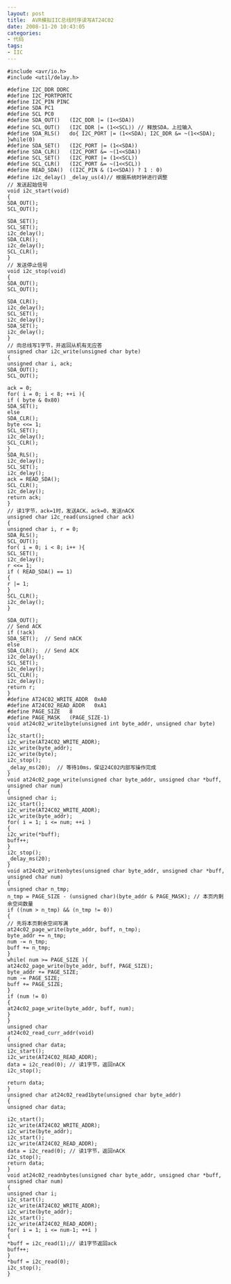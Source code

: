 ```yaml
---
layout: post
title:  AVR模拟IIC总线时序读写AT24C02
date: 2008-11-20 10:43:05
categories:
- 代码
tags:
- IIC
---
```

    

    #include <avr/io.h>
    #include <util/delay.h>
     
    #define I2C_DDR DDRC
    #define I2C_PORTPORTC
    #define I2C_PIN PINC
    #define SDA PC1
    #define SCL PC0
    #define SDA_OUT()   (I2C_DDR |= (1<<SDA))
    #define SCL_OUT()   (I2C_DDR |= (1<<SCL)) // 释放SDA，上拉输入
    #define SDA_RLS()   do{ I2C_PORT |= (1<<SDA); I2C_DDR &= ~(1<<SDA); }while(0)   
    #define SDA_SET()   (I2C_PORT |= (1<<SDA))
    #define SDA_CLR()   (I2C_PORT &= ~(1<<SDA))
    #define SCL_SET()   (I2C_PORT |= (1<<SCL))
    #define SCL_CLR()   (I2C_PORT &= ~(1<<SCL))
    #define READ_SDA()  ((I2C_PIN & (1<<SDA)) ? 1 : 0)
    #define i2c_delay() _delay_us(4)// 根据系统时钟进行调整
    // 发送起始信号
    void i2c_start(void)
    {
    SDA_OUT();
    SCL_OUT();
    
    SDA_SET();
    SCL_SET();
    i2c_delay();
    SDA_CLR();
    i2c_delay();
    SCL_CLR();
    }
    // 发送停止信号
    void i2c_stop(void)
    {
    SDA_OUT();
    SCL_OUT();
    
    SDA_CLR();
    i2c_delay();
    SCL_SET();
    i2c_delay();
    SDA_SET();
    i2c_delay();
    }
    // 向总线写1字节，并返回从机有无应答
    unsigned char i2c_write(unsigned char byte)
    {
    unsigned char i, ack;
    SDA_OUT();
    SCL_OUT();
    
    ack = 0;
    for( i = 0; i < 8; ++i ){
    if ( byte & 0x80)
    SDA_SET();
    else
    SDA_CLR();
    byte <<= 1;
    SCL_SET();
    i2c_delay();
    SCL_CLR();
    }
    SDA_RLS();
    i2c_delay();
    SCL_SET();
    i2c_delay();
    ack = READ_SDA();
    SCL_CLR();
    i2c_delay();
    return ack;
    }
    // 读1字节，ack=1时，发送ACK，ack=0，发送nACK
    unsigned char i2c_read(unsigned char ack)
    {
    unsigned char i, r = 0;
    SDA_RLS();
    SCL_OUT();
    for( i = 0; i < 8; i++ ){
    SCL_SET();
    i2c_delay();
    r <<= 1;
    if ( READ_SDA() == 1)
    {
    r |= 1;
    }
    SCL_CLR();
    i2c_delay();
    }
    
    SDA_OUT();
    // Send ACK
    if (!ack)
    SDA_SET();  // Send nACK
    else
    SDA_CLR();  // Send ACK
    i2c_delay();
    SCL_SET();
    i2c_delay();
    SCL_CLR();
    i2c_delay();
    return r;
    }
    #define AT24C02_WRITE_ADDR  0xA0
    #define AT24C02_READ_ADDR   0xA1
    #define PAGE_SIZE   8
    #define PAGE_MASK   (PAGE_SIZE-1)
    void at24c02_write1byte(unsigned int byte_addr, unsigned char byte)
    {
    i2c_start();
    i2c_write(AT24C02_WRITE_ADDR);
    i2c_write(byte_addr);
    i2c_write(byte);
    i2c_stop();
    _delay_ms(20);  // 等待10ms，保证24C02内部写操作完成
    }
    void at24c02_page_write(unsigned char byte_addr, unsigned char *buff, unsigned char num)
    {
    unsigned char i;
    i2c_start();
    i2c_write(AT24C02_WRITE_ADDR);
    i2c_write(byte_addr);
    for( i = 1; i <= num; ++i )
    {
    i2c_write(*buff);
    buff++;
    }
    i2c_stop();
    _delay_ms(20);
    }
    void at24c02_writenbytes(unsigned char byte_addr, unsigned char *buff, unsigned char num)
    {
    unsigned char n_tmp;
    n_tmp = PAGE_SIZE - (unsigned char)(byte_addr & PAGE_MASK); // 本页内剩余空间数量
    if ((num > n_tmp) && (n_tmp != 0))
    {
    // 先将本页剩余空间写满
    at24c02_page_write(byte_addr, buff, n_tmp);
    byte_addr += n_tmp;
    num -= n_tmp;
    buff += n_tmp;
    }
    while( num >= PAGE_SIZE ){
    at24c02_page_write(byte_addr, buff, PAGE_SIZE);
    byte_addr += PAGE_SIZE;
    num -= PAGE_SIZE;
    buff += PAGE_SIZE;
    }
    if (num != 0)
    {
    at24c02_page_write(byte_addr, buff, num);
    }
    }
    unsigned char 
    at24c02_read_curr_addr(void)
    {
    unsigned char data;
    i2c_start();
    i2c_write(AT24C02_READ_ADDR);
    data = i2c_read(0); // 读1字节，返回nACK
    i2c_stop();
    
    return data;
    }
    unsigned char at24c02_read1byte(unsigned char byte_addr)
    {
    unsigned char data;
    
    i2c_start();
    i2c_write(AT24C02_WRITE_ADDR);
    i2c_write(byte_addr);
    i2c_start();
    i2c_write(AT24C02_READ_ADDR);
    data = i2c_read(0); // 读1字节，返回nACK
    i2c_stop();
    return data;
    }
    void at24c02_readnbytes(unsigned char byte_addr, unsigned char *buff, unsigned char num)
    {
    unsigned char i;
    i2c_start();
    i2c_write(AT24C02_WRITE_ADDR);
    i2c_write(byte_addr);
    i2c_start();
    i2c_write(AT24C02_READ_ADDR);
    for( i = 1; i <= num-1; ++i )
    {
    *buff = i2c_read(1);// 读1字节返回ack
    buff++;
    }
    *buff = i2c_read(0);
    i2c_stop();
    }
